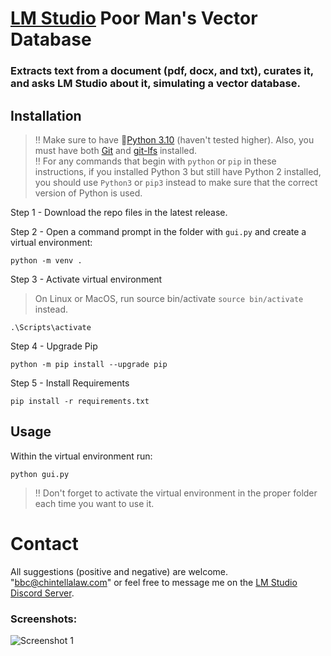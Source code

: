 # [LM Studio](https://github.com/lmstudio-ai) Poor Man's Vector Database

### Extracts text from a document (pdf, docx, and txt), curates it, and asks LM Studio about it, simulating a vector database.

## Installation
> ‼️ Make sure to have 🐍[Python 3.10](https://www.python.org/downloads/release/python-31011/) (haven't tested higher).  Also, you must have both [Git](https://git-scm.com/downloads) and [git-lfs](https://git-lfs.com/) installed.<br>
> ‼️ For any commands that begin with ```python``` or ```pip``` in these instructions, if you installed Python 3 but still have Python 2 installed, you should use ```Python3``` or ```pip3``` instead to make sure that the correct version of Python is used.

Step 1 - Download the repo files in the latest release.

Step 2 - Open a command prompt in the folder with ```gui.py``` and create a virtual environment:
```
python -m venv .
```

Step 3 - Activate virtual environment
  > On Linux or MacOS, run source bin/activate ```source bin/activate``` instead.
```
.\Scripts\activate
```

Step 4 - Upgrade Pip
```
python -m pip install --upgrade pip
```

Step 5 - Install Requirements
```
pip install -r requirements.txt
```

## Usage

Within the virtual environment run:
```
python gui.py
```
> ‼️ Don't forget to activate the virtual environment in the proper folder each time you want to use it.

# Contact

All suggestions (positive and negative) are welcome.  "bbc@chintellalaw.com" or feel free to message me on the [LM Studio Discord Server](https://discord.gg/aPQfnNkxGC).

### Screenshots:

![Screenshot 1](https://github.com/BBC-Esq/Poor-Man-Vector-Database/blob/main/screenshot.png)
